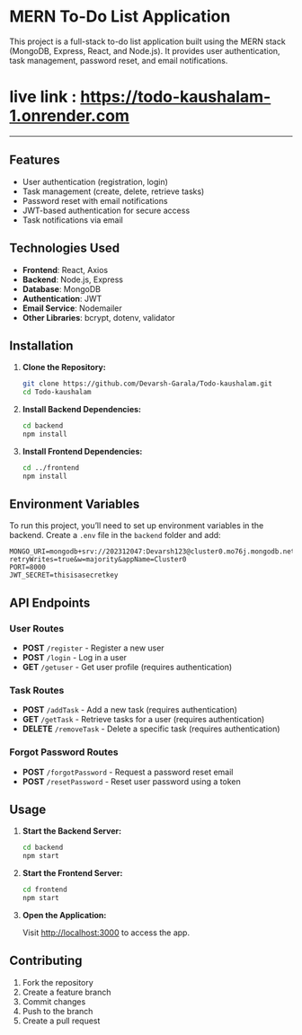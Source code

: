 # MERN To-Do List Application

This project is a full-stack to-do list application built using the MERN stack (MongoDB, Express, React, and Node.js). It provides user authentication, task management, password reset, and email notifications.

# live link : https://todo-kaushalam-1.onrender.com

---

## Features

- User authentication (registration, login)
- Task management (create, delete, retrieve tasks)
- Password reset with email notifications
- JWT-based authentication for secure access
- Task notifications via email

## Technologies Used

- **Frontend**: React, Axios
- **Backend**: Node.js, Express
- **Database**: MongoDB
- **Authentication**: JWT
- **Email Service**: Nodemailer
- **Other Libraries**: bcrypt, dotenv, validator

## Installation

1. **Clone the Repository:**

   ```bash
   git clone https://github.com/Devarsh-Garala/Todo-kaushalam.git
   cd Todo-kaushalam
   ```

2. **Install Backend Dependencies:**

   ```bash
   cd backend
   npm install
   ```

3. **Install Frontend Dependencies:**

   ```bash
   cd ../frontend
   npm install
   ```

## Environment Variables

To run this project, you’ll need to set up environment variables in the backend. Create a `.env` file in the `backend` folder and add:

```plaintext
MONGO_URI=mongodb+srv://202312047:Devarsh123@cluster0.mo76j.mongodb.net/?retryWrites=true&w=majority&appName=Cluster0
PORT=8000
JWT_SECRET=thisisasecretkey

```

## API Endpoints

### User Routes

- **POST** `/register` - Register a new user
- **POST** `/login` - Log in a user
- **GET** `/getuser` - Get user profile (requires authentication)

### Task Routes

- **POST** `/addTask` - Add a new task (requires authentication)
- **GET** `/getTask` - Retrieve tasks for a user (requires authentication)
- **DELETE** `/removeTask` - Delete a specific task (requires authentication)

### Forgot Password Routes

- **POST** `/forgotPassword` - Request a password reset email
- **POST** `/resetPassword` - Reset user password using a token

## Usage

1. **Start the Backend Server:**

   ```bash
   cd backend
   npm start
   ```

2. **Start the Frontend Server:**

   ```bash
   cd frontend
   npm start
   ```

3. **Open the Application:**

   Visit [http://localhost:3000](http://localhost:3000) to access the app.

## Contributing

1. Fork the repository
2. Create a feature branch
3. Commit changes
4. Push to the branch
5. Create a pull request
